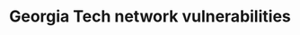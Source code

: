 ---
layout: page
title: Georgia Tech network vulnerabilities
description: Automated Nmap and Censys scans across Georgia Tech’s /10 network, mapping ~42 000 active hosts’ ports, services and CVEs for prioritized remediation
img: 
importance: 970
category: academic
redirect: /assets/pdf/nmap.pdf
---